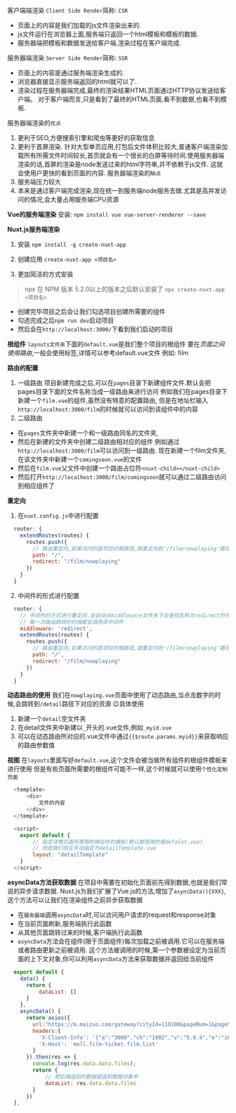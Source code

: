 客户端端渲染
`Client Side Render`简称: `CSR`
- 页面上的内容是我们加载的js文件渲染出来的.
- js文件运行在浏览器上面,服务端只返回一个html模板和模板的数据.
- 服务器端把模板和数据发送给客户端,渲染过程在客户端完成.

服务器端渲染
`Server Side Render`简称: `SSR`
- 页面上的内容是通过服务端渲染生成的.
- 浏览器直接显示服务端返回的html就可以了.
- 渲染过程在服务器端完成,最终的渲染结果HTML页面通过HTTP协议发送给客户端。
  对于客户端而言,只是看到了最终的HTML页面,看不到数据,也看不到模板.

服务器端渲染的`优点`
1. 更利于SEO,方便搜索引擎和爬虫等更好的获取信息
2. 更利于首屏渲染.
   针对大型单页应用,打包后文件体积比较大,普通客户端渲染加载所有所需文件时间较长,首页就会有一个很长的白屏等待时间.使用服务器端渲染的话,首屏的渲染是node发送过来的html字符串,并不依赖于js文件.
   这就会使用户更快的看到页面的内容.
服务器端渲染的`缺点`
1. 服务端压力较大
2. 本来是通过客户端完成渲染,现在统一到服务端node服务去做.尤其是高并发访问的情况,会大量占用服务端CPU资源

**Vue的服务端渲染**
安装: `npm install vue vue-server-renderer --save`

**Nuxt.js服务端渲染**
1. 安装
`npm install -g create-nuxt-app`
2. 创建应用
`create-nuxt-app <项目名>`

3. 更加简洁的方式安装
> npx 在 NPM 版本 5.2.0以上的版本之后默认安装了
`npx create-nuxt-app <项目名>`
- 创建完毕项目之后会让我们勾选项目创建所需要的组件
- 勾选完成之后`npm run dev`启动项目
- 然后会在`http://localhost:3000/`下看到我们启动的项目

**根组件**
`layouts文件夹`下面的`default.vue`是我们整个项目的根组件
要在*页面之间使用路由*,一般会使用<nuxt-link>标签,详情可以参考default.vue文件
例如: <nuxt-link to='/film'>film</nuxt-link>

**路由的配置**
1. 一级路由
项目新建完成之后,可以在`pages`目录下新建组件文件.默认会把pages目录下面的文件名称当成一级路由来进行访问
例如我们在pages目录下新建一个`film.vue`的组件,虽然没有特意的配置路由,
但是在地址栏输入`http://localhost:3000/film`的时候就可以访问到该组件中的内容
2. 二级路由
- 在`pages`文件夹中新建一个和一级路由同名的文件夹,
- 然后在新建的文件夹中创建二级路由相对应的组件
例如通过`http://localhost:3000/film`可以访问到一级路由.
现在新建一个film文件夹,在该文件夹中新建一个`comingsoon.vue`的文件
- 然后在`film.vue`父文件中创建一个路由占位符`<nuxt-child></nuxt-child>`
- 然后打开`http://localhost:3000/film/comingsoon`就可以通过二级路由访问到相应组件了

**重定向**
1. 在`nuxt.config.js`中进行配置
```js
  router: {
    extendRoutes(routes) {
      routes.push({
        // 路由重定向,如果访问的是项目的根路径,就重定向到'/film/nowplaying'路径下
        path: "/",
        redirect: "/film/nowplaying"
      })
    }
  }
```
2. 中间件的形式进行配置
```js
  router: {
    // 中间件的方式进行重定向.会自动从middleware文件夹下去查找名称为redirect的中间件文件
    // 每一次路由跳转的时候都会调用该中间件
    middleware: 'redirect',
    extendRoutes(routes) {
      routes.push({
        // 路由重定向,如果访问的是项目的根路径,就重定向到'/film/nowplaying'路径下
        path: "/",
        redirect: "/film/nowplaying"
      })
    }
  }
```

**动态路由的使用**
我们在`nowplaying.vue`页面中使用了动态路由,当点击数字的时候,会跳转到`/detail`路径下对应的资源
😉具体使用
1. 新建一个`detail`空文件夹
2. 在detail文件夹中新建以`_`开头的.vue文件,例如`_myid.vue`
3. 可以在动态路由所对应的.vue文件中通过`{{$route.params.myid}}`来获取响应的路由参数值

**视图**
在`layouts`里面写好`default.vue`,这个文件会被当做所有组件的根组件模板来进行使用
但是有些页面所需要的根组件可能不一样,这个时候就可以使用`个性化定制页面`
```js
  <template>
      <div>
          文件的内容
      </div>
  </template>

  <script>
    export default {
        // 指定详情页面所使用的根组件的模板(默认都使用的是defalut.vue)
        // 但是我们现在手动指定为detailTemplate.vue
        layout: "detailTemplate"
    }
  </script>
```

**asyncData方法获取数据**
在项目中需要在初始化页面前先得到数据,也就是我们常说的异步请求数据.
Nuxt.js为我们扩展了Vue.js的方法,增加了`asyncData(){XXX}`,这个方法可以让我们在渲染组件之前异步获取数据
- 在`服务器端`调用`asyncData`时,可以访问用户请求的request和response对象
- 在当前页面刷新,服务端执行此函数
- 从其他页面跳转过来的时候,客户端执行此函数
- `asyncData`方法会在组件(限于页面组件)每次加载之前被调用.它可以在服务端或者路由更新之前被调用.
这个方法被调用的时候,第一个参数被设定为当前页面的上下文对象,你可以利用`asyncData`方法来获取数据并返回给当前组件
```js
  export default {
    data() {
      return {
          dataList: []
      }
    },
    asyncData() {
      return axios({
        url:"https://m.maizuo.com/gateway?cityId=110100&pageNum=1&pageSize=10&type=1&k=6341699",
        headers:{
          'X-Client-Info': '{"a":"3000","ch":"1002","v":"5.0.4","e":"16072567591309810406457345","bc":"310100"}',
          'X-Host': 'mall.film-ticket.film.list'
        }
      }).then(res => {
        console.log(res.data.data.films);
        return {
            // 把后端返回的数据赋值到数据对象中
            dataList: res.data.data.films
        }
      })
  },
```


